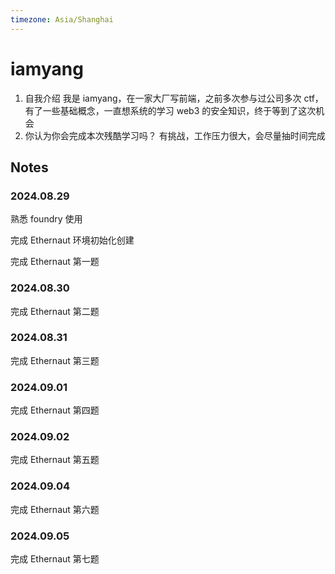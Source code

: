 ```yaml
---
timezone: Asia/Shanghai
---
```


# iamyang

1. 自我介绍
   我是 iamyang，在一家大厂写前端，之前多次参与过公司多次 ctf，有了一些基础概念，一直想系统的学习 web3 的安全知识，终于等到了这次机会
2. 你认为你会完成本次残酷学习吗？
   有挑战，工作压力很大，会尽量抽时间完成

## Notes

<!-- Content_START -->

### 2024.08.29

熟悉 foundry 使用

完成 Ethernaut 环境初始化创建

完成 Ethernaut 第一题

### 2024.08.30

完成 Ethernaut 第二题

### 2024.08.31

完成 Ethernaut 第三题

### 2024.09.01

完成 Ethernaut 第四题

### 2024.09.02

完成 Ethernaut 第五题

### 2024.09.04

完成 Ethernaut 第六题

### 2024.09.05

完成 Ethernaut 第七题

<!-- Content_END -->

